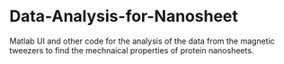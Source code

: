 # Data-Analysis-for-Nanosheet
Matlab UI and other code for the analysis of the data from the magnetic tweezers to find the mechnaical properties of protein nanosheets.
